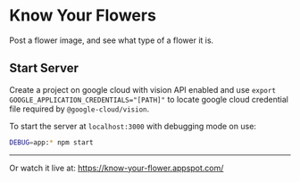 # Know Your Flowers

Post a flower image, and see what type of a flower it is.

## Start Server

Create a project on google cloud with vision API enabled and use `export GOOGLE_APPLICATION_CREDENTIALS="[PATH]"` to locate google cloud credential file required by `@google-cloud/vision`.

To start the server at `localhost:3000` with debugging mode on use:

```bash
DEBUG=app:* npm start
```

--------------------------------------------------------------------------------

Or watch it live at: <https://know-your-flower.appspot.com/>
